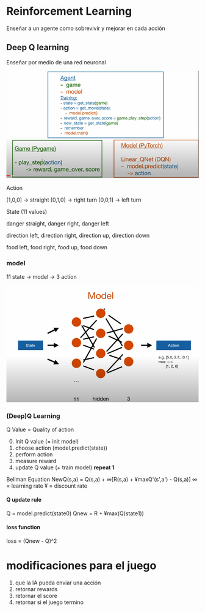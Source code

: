 # Reinforcement Learning

Enseñar a un agente como sobrevivir y mejorar en cada acción

## Deep Q learning

Enseñar por medio de una red neuronal

![](./agent.png)

Action

[1,0,0] -> straight
[0,1,0] -> right turn
[0,0,1] -> left turn

State (11 values)

danger straight, danger right, danger left

direction left, direction right, direction up, direction down

food left, food right, food up, food down

### model

11 state -> model -> 3 action

![](./model.png)

### (Deep)Q Learning

Q Value = Quality of action

0. Init Q value (= init model)
1. choose action (model.predict(state))
2. perform action
3. measure reward
4. update Q value (+ train model) **repeat 1**

Bellman Equation
NewQ(s,a) = Q(s,a) + ∞[R(s,a) + ¥maxQ'(s',a') - Q(s,a)]
∞ = learning rate
¥ = discount rate

#### Q update rule

Q = model.predict(state0)
Qnew = R + ¥max(Q(state1))

#### loss function

loss = (Qnew - Q)^2

# modificaciones para el juego

1. que la IA pueda enviar una acción
2. retornar rewards
3. retornar el score
4. retornar si el juego termino
